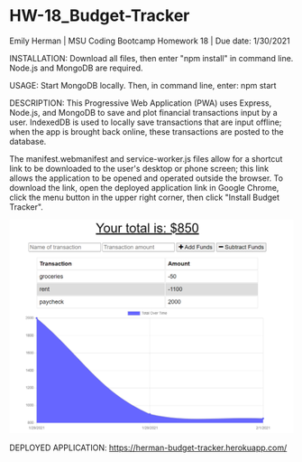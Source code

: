 # HW-18_Budget-Tracker

Emily Herman 
| MSU Coding Bootcamp Homework 18
| Due date: 1/30/2021 

INSTALLATION:
Download all files, then enter "npm install" in command line. Node.js and MongoDB are required.

USAGE:
Start MongoDB locally. Then, in command line, enter: npm start

DESCRIPTION: 
This Progressive Web Application (PWA) uses Express, Node.js, and MongoDB to save and plot financial transactions input by a user. IndexedDB is used to locally save transactions that are input offline; when the app is brought back online, these transactions are posted to the database.

The manifest.webmanifest and service-worker.js files allow for a shortcut link to be downloaded to the user's desktop or phone screen; this link allows the application to be opened and operated outside the browser. To download the link, open the deployed application link in Google Chrome, click the menu button in the upper right corner, then click "Install Budget Tracker".  

![See /public/img/homepage.png](public/img/homepage.png?raw=true)

DEPLOYED APPLICATION:
https://herman-budget-tracker.herokuapp.com/

